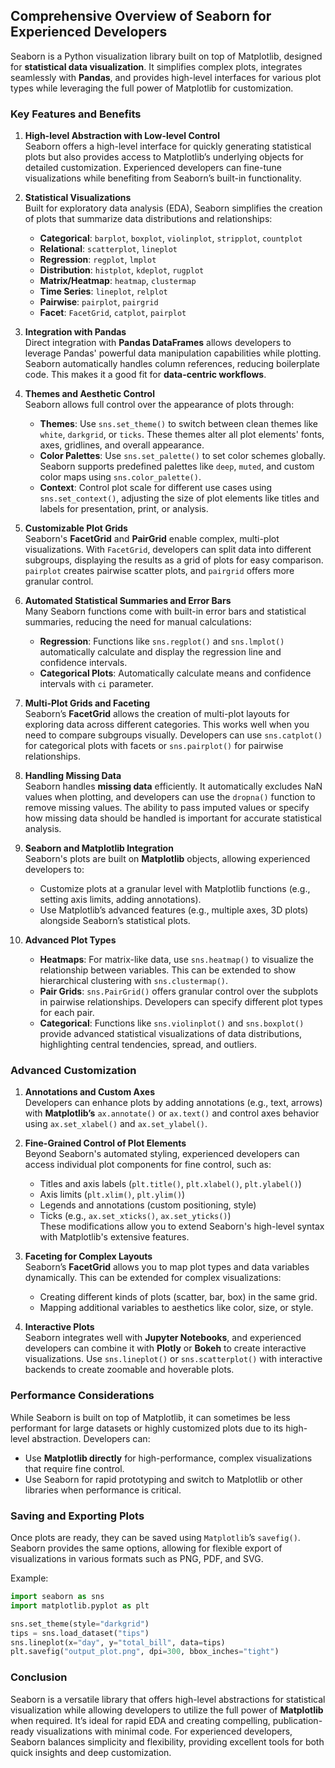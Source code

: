 ## Comprehensive Overview of Seaborn for Experienced Developers

Seaborn is a Python visualization library built on top of Matplotlib, designed for **statistical data visualization**. It simplifies complex plots, integrates seamlessly with **Pandas**, and provides high-level interfaces for various plot types while leveraging the full power of Matplotlib for customization. 

### **Key Features and Benefits**

1. **High-level Abstraction with Low-level Control**  
   Seaborn offers a high-level interface for quickly generating statistical plots but also provides access to Matplotlib’s underlying objects for detailed customization. Experienced developers can fine-tune visualizations while benefiting from Seaborn’s built-in functionality.

2. **Statistical Visualizations**  
   Built for exploratory data analysis (EDA), Seaborn simplifies the creation of plots that summarize data distributions and relationships:
   - **Categorical**: `barplot`, `boxplot`, `violinplot`, `stripplot`, `countplot`
   - **Relational**: `scatterplot`, `lineplot`
   - **Regression**: `regplot`, `lmplot`
   - **Distribution**: `histplot`, `kdeplot`, `rugplot`
   - **Matrix/Heatmap**: `heatmap`, `clustermap`
   - **Time Series**: `lineplot`, `relplot`
   - **Pairwise**: `pairplot`, `pairgrid`
   - **Facet**: `FacetGrid`, `catplot`, `pairplot`

3. **Integration with Pandas**  
   Direct integration with **Pandas DataFrames** allows developers to leverage Pandas' powerful data manipulation capabilities while plotting. Seaborn automatically handles column references, reducing boilerplate code. This makes it a good fit for **data-centric workflows**.

4. **Themes and Aesthetic Control**  
   Seaborn allows full control over the appearance of plots through:
   - **Themes**: Use `sns.set_theme()` to switch between clean themes like `white`, `darkgrid`, or `ticks`. These themes alter all plot elements' fonts, axes, gridlines, and overall appearance.
   - **Color Palettes**: Use `sns.set_palette()` to set color schemes globally. Seaborn supports predefined palettes like `deep`, `muted`, and custom color maps using `sns.color_palette()`.
   - **Context**: Control plot scale for different use cases using `sns.set_context()`, adjusting the size of plot elements like titles and labels for presentation, print, or analysis.

5. **Customizable Plot Grids**  
   Seaborn's **FacetGrid** and **PairGrid** enable complex, multi-plot visualizations. With `FacetGrid`, developers can split data into different subgroups, displaying the results as a grid of plots for easy comparison. `pairplot` creates pairwise scatter plots, and `pairgrid` offers more granular control.

6. **Automated Statistical Summaries and Error Bars**  
   Many Seaborn functions come with built-in error bars and statistical summaries, reducing the need for manual calculations:
   - **Regression**: Functions like `sns.regplot()` and `sns.lmplot()` automatically calculate and display the regression line and confidence intervals.
   - **Categorical Plots**: Automatically calculate means and confidence intervals with `ci` parameter.

7. **Multi-Plot Grids and Faceting**  
   Seaborn’s **FacetGrid** allows the creation of multi-plot layouts for exploring data across different categories. This works well when you need to compare subgroups visually. Developers can use `sns.catplot()` for categorical plots with facets or `sns.pairplot()` for pairwise relationships.

8. **Handling Missing Data**  
   Seaborn handles **missing data** efficiently. It automatically excludes NaN values when plotting, and developers can use the `dropna()` function to remove missing values. The ability to pass imputed values or specify how missing data should be handled is important for accurate statistical analysis.

9. **Seaborn and Matplotlib Integration**  
   Seaborn's plots are built on **Matplotlib** objects, allowing experienced developers to:
   - Customize plots at a granular level with Matplotlib functions (e.g., setting axis limits, adding annotations).
   - Use Matplotlib’s advanced features (e.g., multiple axes, 3D plots) alongside Seaborn’s statistical plots.

10. **Advanced Plot Types**  
    - **Heatmaps**: For matrix-like data, use `sns.heatmap()` to visualize the relationship between variables. This can be extended to show hierarchical clustering with `sns.clustermap()`.
    - **Pair Grids**: `sns.PairGrid()` offers granular control over the subplots in pairwise relationships. Developers can specify different plot types for each pair.
    - **Categorical**: Functions like `sns.violinplot()` and `sns.boxplot()` provide advanced statistical visualizations of data distributions, highlighting central tendencies, spread, and outliers.

### **Advanced Customization**  
1. **Annotations and Custom Axes**  
   Developers can enhance plots by adding annotations (e.g., text, arrows) with **Matplotlib’s** `ax.annotate()` or `ax.text()` and control axes behavior using `ax.set_xlabel()` and `ax.set_ylabel()`.

2. **Fine-Grained Control of Plot Elements**  
   Beyond Seaborn's automated styling, experienced developers can access individual plot components for fine control, such as:
   - Titles and axis labels (`plt.title()`, `plt.xlabel()`, `plt.ylabel()`)
   - Axis limits (`plt.xlim()`, `plt.ylim()`)
   - Legends and annotations (custom positioning, style)
   - Ticks (e.g., `ax.set_xticks()`, `ax.set_yticks()`)  
   These modifications allow you to extend Seaborn's high-level syntax with Matplotlib's extensive features.

3. **Faceting for Complex Layouts**  
   Seaborn’s **FacetGrid** allows you to map plot types and data variables dynamically. This can be extended for complex visualizations:
   - Creating different kinds of plots (scatter, bar, box) in the same grid.
   - Mapping additional variables to aesthetics like color, size, or style.

4. **Interactive Plots**  
   Seaborn integrates well with **Jupyter Notebooks**, and experienced developers can combine it with **Plotly** or **Bokeh** to create interactive visualizations. Use `sns.lineplot()` or `sns.scatterplot()` with interactive backends to create zoomable and hoverable plots.

### **Performance Considerations**  
While Seaborn is built on top of Matplotlib, it can sometimes be less performant for large datasets or highly customized plots due to its high-level abstraction. Developers can:
- Use **Matplotlib directly** for high-performance, complex visualizations that require fine control.
- Use Seaborn for rapid prototyping and switch to Matplotlib or other libraries when performance is critical.

### **Saving and Exporting Plots**  
Once plots are ready, they can be saved using `Matplotlib`’s `savefig()`. Seaborn provides the same options, allowing for flexible export of visualizations in various formats such as PNG, PDF, and SVG.

Example:
```python
import seaborn as sns
import matplotlib.pyplot as plt

sns.set_theme(style="darkgrid")
tips = sns.load_dataset("tips")
sns.lineplot(x="day", y="total_bill", data=tips)
plt.savefig("output_plot.png", dpi=300, bbox_inches="tight")
```

### **Conclusion**

Seaborn is a versatile library that offers high-level abstractions for statistical visualization while allowing developers to utilize the full power of **Matplotlib** when required. It’s ideal for rapid EDA and creating compelling, publication-ready visualizations with minimal code. For experienced developers, Seaborn balances simplicity and flexibility, providing excellent tools for both quick insights and deep customization.
